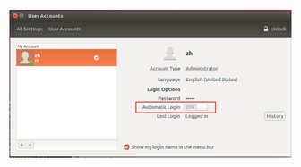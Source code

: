 ![image-20250605222719451](.assets/%E5%BC%80%E6%9C%BA%E8%87%AA%E5%8A%A8%E7%99%BB%E5%BD%95%E8%B4%A6%E6%88%B7/image-20250605222719451.png)